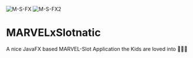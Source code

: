 ![M-S-FX](https://user-images.githubusercontent.com/83019866/119243443-14cdf680-bb67-11eb-8c62-578d552d9132.png)
![M-S-FX2](https://user-images.githubusercontent.com/83019866/119243459-37600f80-bb67-11eb-978a-340d87a4b381.png)
# MARVELxSlotnatic
A nice JavaFX based MARVEL-Slot Application the Kids are loved into 🦸🏼‍♂️ 

